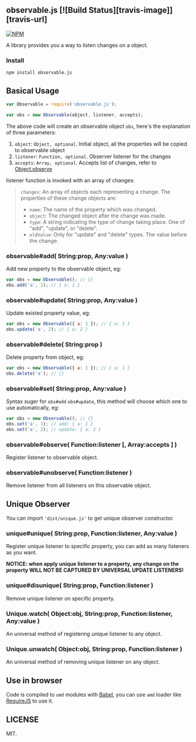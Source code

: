 ## observable.js [![Build Status][travis-image]][travis-url]

[![NPM](https://nodei.co/npm/observable.js.png)](https://nodei.co/npm/observable.js)

A library provides you a way to listen changes on a object.

### Install

```
npm install observable.js
```

## Basical Usage

```javascript
var Observable = require('observable.js');

var obs = new Observable(object, listener, accepts);
```

The above code will create an observable object `obs`, here's the explanation of three parameters:

1. `object`: `Object, optional`. Initial object, all the properties will be copied to observable object
2. `listener`: `Function, optional`. Observer listener for the changes
3. `accepts`: `Array, optional`. Accepts list of changes, refer to [Object.observe](https://developer.mozilla.org/en-US/docs/Web/JavaScript/Reference/Global_Objects/Object/observe)

listener function is invoked with an array of changes:

> `changes`: An array of objects each representing a change. The properties of these change objects are:
>
> - `name`: The name of the property which was changed.
> - `object`: The changed object after the change was made.
> - `type`: A string indicating the type of change taking place. One of "add", "update", or "delete".
> - `oldValue`: Only for "update" and "delete" types. The value before the change.

### observable#add( String:prop, Any:value )

Add new property to the observable object, eg:

```javascript
var obs = new Observable(); // {}
obs.add('a', 1); // { a: 1 }
```

### observable#update( String:prop, Any:value )

Update existed property value, eg:

```javascript
var obs = new Observable({ a: 1 }); // { a: 1 }
obs.update('a', 2); // { a: 2 }
```

### observable#delete( String:prop )

Delete property from object, eg:

```javascript
var obs = new Observable({ a: 1 }); // { a: 1 }
obs.delete('a'); // {}
```

### observable#set( String:prop, Any:value )

Syntax suger for `obs#add` `obs#update`, this method will choose which one to use automatically, eg:

```javascript
var obs = new Observable(); // {}
obs.set('a', 1); // add: { a: 1 }
obs.set('a', 2); // update: { a: 2 }
```

### observable#observe( Function:listener [, Array:accepts ] )

Register listener to observable object.

### observable#unobserve( Function:listener )

Remove listener from all listeners on this observable object.

## Unique Observer

You can import `'dist/unique.js'` to get unique observer constructor.

### unique#unique( String:prop, Function:listener, Any:value )

Register unique listener to specific property, you can add as many listeners as you want.

**NOTICE: when apply unique listener to a property, any change on the property WILL NOT BE CAPTURED BY UNIVERSAL UPDATE LISTENERS!**

### unique#disunique( String:prop, Function:listener )

Remove unique listener on specific property.

### Unique.watch( Object:obj, String:prop, Function:listener, Any:value )

An universal method of registering unique listener to any object.

### Unique.unwatch( Object:obj, String:prop, Function:listener )

An universal method of removing unique listener on any object.

## Use in browser

Code is compiled to `umd` modules with [Babel](https://babeljs.io/), you can use `amd` loader like [RequireJS](http://requirejs.org/) to use it.

## LICENSE

MIT.